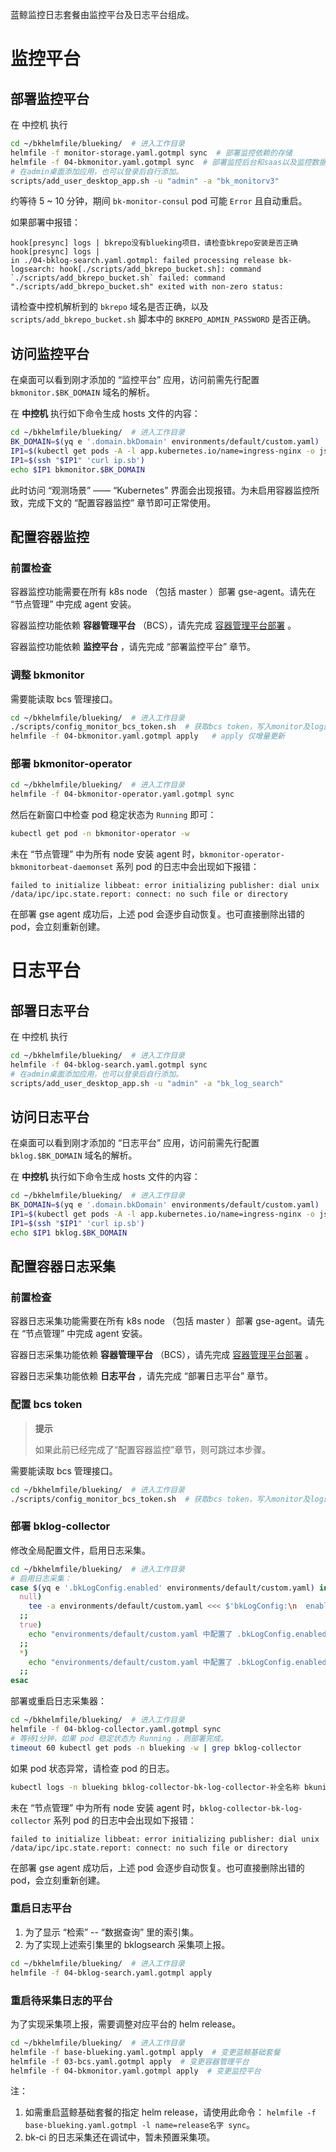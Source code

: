 蓝鲸监控日志套餐由监控平台及日志平台组成。


# 监控平台

## 部署监控平台
在 中控机 执行
``` bash
cd ~/bkhelmfile/blueking/  # 进入工作目录
helmfile -f monitor-storage.yaml.gotmpl sync  # 部署监控依赖的存储
helmfile -f 04-bkmonitor.yaml.gotmpl sync  # 部署监控后台和saas以及监控数据链路组件
# 在admin桌面添加应用，也可以登录后自行添加。
scripts/add_user_desktop_app.sh -u "admin" -a "bk_monitorv3"
```
约等待 5 ~ 10 分钟，期间 `bk-monitor-consul` pod 可能 `Error` 且自动重启。

如果部署中报错：
``` plain
hook[presync] logs | bkrepo没有blueking项目，请检查bkrepo安装是否正确
hook[presync] logs |
in ./04-bklog-search.yaml.gotmpl: failed processing release bk-logsearch: hook[./scripts/add_bkrepo_bucket.sh]: command `./scripts/add_bkrepo_bucket.sh` failed: command "./scripts/add_bkrepo_bucket.sh" exited with non-zero status:
```
请检查中控机解析到的 `bkrepo` 域名是否正确，以及 `scripts/add_bkrepo_bucket.sh` 脚本中的 `BKREPO_ADMIN_PASSWORD` 是否正确。

## 访问监控平台
在桌面可以看到刚才添加的 “监控平台” 应用，访问前需先行配置 `bkmonitor.$BK_DOMAIN` 域名的解析。

在 **中控机** 执行如下命令生成 hosts 文件的内容：
``` bash
cd ~/bkhelmfile/blueking/  # 进入工作目录
BK_DOMAIN=$(yq e '.domain.bkDomain' environments/default/custom.yaml)  # 从自定义配置中提取, 也可自行赋值
IP1=$(kubectl get pods -A -l app.kubernetes.io/name=ingress-nginx -o jsonpath='{.items[0].status.hostIP}')
IP1=$(ssh "$IP1" 'curl ip.sb')
echo $IP1 bkmonitor.$BK_DOMAIN
```

此时访问 “观测场景” —— “Kubernetes” 界面会出现报错。为未启用容器监控所致，完成下文的 “配置容器监控” 章节即可正常使用。


## 配置容器监控

### 前置检查
容器监控功能需要在所有 k8s node （包括 master ）部署 gse-agent。请先在 “节点管理” 中完成 agent 安装。

容器监控功能依赖 **容器管理平台** （BCS），请先完成 [容器管理平台部署](install-bcs.md) 。

容器监控功能依赖 **监控平台** ，请先完成 “部署监控平台” 章节。

### 调整 bkmonitor
需要能读取 bcs 管理接口。
``` bash
cd ~/bkhelmfile/blueking/  # 进入工作目录
./scripts/config_monitor_bcs_token.sh  # 获取bcs token，写入monitor及log的custom.yaml文件。
helmfile -f 04-bkmonitor.yaml.gotmpl apply   # apply 仅增量更新
```

### 部署 bkmonitor-operator

``` bash
cd ~/bkhelmfile/blueking/  # 进入工作目录
helmfile -f 04-bkmonitor-operator.yaml.gotmpl sync
```

然后在新窗口中检查 pod 稳定状态为 `Running` 即可：
``` bash
kubectl get pod -n bkmonitor-operator -w
```

未在 “节点管理” 中为所有 node 安装 agent 时，`bkmonitor-operator-bkmonitorbeat-daemonset` 系列 pod 的日志中会出现如下报错：
``` plain
failed to initialize libbeat: error initializing publisher: dial unix /data/ipc/ipc.state.report: connect: no such file or directory
```

在部署 gse agent 成功后，上述 pod 会逐步自动恢复。也可直接删除出错的 pod，会立刻重新创建。


# 日志平台

## 部署日志平台
在 中控机 执行
``` bash
cd ~/bkhelmfile/blueking/  # 进入工作目录
helmfile -f 04-bklog-search.yaml.gotmpl sync
# 在admin桌面添加应用，也可以登录后自行添加。
scripts/add_user_desktop_app.sh -u "admin" -a "bk_log_search"
```

## 访问日志平台
在桌面可以看到刚才添加的 “日志平台” 应用，访问前需先行配置 `bklog.$BK_DOMAIN` 域名的解析。

在 **中控机** 执行如下命令生成 hosts 文件的内容：
``` bash
cd ~/bkhelmfile/blueking/  # 进入工作目录
BK_DOMAIN=$(yq e '.domain.bkDomain' environments/default/custom.yaml)  # 从自定义配置中提取, 也可自行赋值
IP1=$(kubectl get pods -A -l app.kubernetes.io/name=ingress-nginx -o jsonpath='{.items[0].status.hostIP}')
IP1=$(ssh "$IP1" 'curl ip.sb')
echo $IP1 bklog.$BK_DOMAIN
```

## 配置容器日志采集

### 前置检查
容器日志采集功能需要在所有 k8s node （包括 master ）部署 gse-agent。请先在 “节点管理” 中完成 agent 安装。

容器日志采集功能依赖 **容器管理平台** （BCS），请先完成 [容器管理平台部署](install-bcs.md) 。

容器日志采集功能依赖 **日志平台** ，请先完成 “部署日志平台” 章节。

### 配置 bcs token
>**提示**
>
>如果此前已经完成了“配置容器监控”章节，则可跳过本步骤。

需要能读取 bcs 管理接口。
``` bash
cd ~/bkhelmfile/blueking/  # 进入工作目录
./scripts/config_monitor_bcs_token.sh  # 获取bcs token，写入monitor及log的custom.yaml文件。
```

### 部署 bklog-collector
修改全局配置文件，启用日志采集。
``` bash
cd ~/bkhelmfile/blueking/  # 进入工作目录
# 启用日志采集：
case $(yq e '.bkLogConfig.enabled' environments/default/custom.yaml) in
  null)
    tee -a environments/default/custom.yaml <<< $'bkLogConfig:\n  enabled: true'
  ;;
  true)
    echo "environments/default/custom.yaml 中配置了 .bkLogConfig.enabled=true, 无需修改."
  ;;
  *)
    echo "environments/default/custom.yaml 中配置了 .bkLogConfig.enabled 为其他值, 请手动修改值为 true."
  ;;
esac
```

部署或重启日志采集器：
``` bash
cd ~/bkhelmfile/blueking/  # 进入工作目录
helmfile -f 04-bklog-collector.yaml.gotmpl sync
# 等待1分钟，如果 pod 稳定状态为 Running ，则部署完成。
timeout 60 kubectl get pods -n blueking -w | grep bklog-collector
```

如果 pod 状态异常，请检查 pod 的日志。
``` bash
kubectl logs -n blueking bklog-collector-bk-log-collector-补全名称 bkunifylogbeat-bklog
```

未在 “节点管理” 中为所有 node 安装 agent 时，`bklog-collector-bk-log-collector` 系列 pod 的日志中会出现如下报错：
``` plain
failed to initialize libbeat: error initializing publisher: dial unix /data/ipc/ipc.state.report: connect: no such file or directory
```

在部署 gse agent 成功后，上述 pod 会逐步自动恢复。也可直接删除出错的 pod，会立刻重新创建。

### 重启日志平台
1. 为了显示 “检索” -- “数据查询” 里的索引集。
2. 为了实现上述索引集里的 bklogsearch 采集项上报。

``` bash
cd ~/bkhelmfile/blueking/  # 进入工作目录
helmfile -f 04-bklog-search.yaml.gotmpl apply
```

### 重启待采集日志的平台
为了实现采集项上报，需要调整对应平台的 helm release。

``` bash
cd ~/bkhelmfile/blueking/  # 进入工作目录
helmfile -f base-blueking.yaml.gotmpl apply  # 变更蓝鲸基础套餐
helmfile -f 03-bcs.yaml.gotmpl apply  # 变更容器管理平台
helmfile -f 04-bkmonitor.yaml.gotmpl apply  # 变更监控平台
```

注：
1. 如需重启蓝鲸基础套餐的指定 helm release，请使用此命令： `helmfile -f base-blueking.yaml.gotmpl -l name=release名字 sync`。
2. bk-ci 的日志采集还在调试中，暂未预置采集项。
